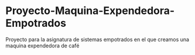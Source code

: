 # Proyecto-Maquina-Expendedora-Empotrados
Proyecto para la asignatura de sistemas empotrados en el que creamos una maquina expendedora de café
